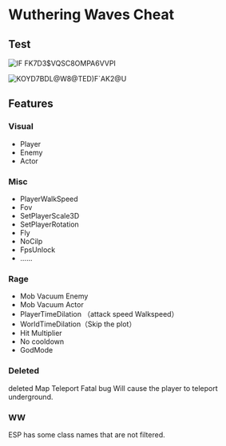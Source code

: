 # Wuthering Waves Cheat  

## Test
![IF FK7D3$VQSC8OMPA6VVPI](https://github.com/GGassit/-/assets/89300219/54f3baae-c6e4-4744-94af-992eba0f0cc2)

![KOYD7BDL@W8@TED)F`AK2@U](https://github.com/GGassit/-/assets/89300219/7d7086ce-64fd-496e-b39e-a77a4cdabf5b)



## Features

### Visual
- Player
- Enemy
- Actor

### Misc
-  PlayerWalkSpeed
-  Fov
-  SetPlayerScale3D
-  SetPlayerRotation
-  Fly
-  NoCilp
-  FpsUnlock
-  ......

### Rage
- Mob Vacuum Enemy
- Mob Vacuum Actor
- PlayerTimeDilation （attack speed Walkspeed）
- WorldTimeDilation（Skip the plot）
- Hit Multiplier
- No cooldown
- GodMode

### Deleted
deleted Map Teleport
Fatal bug  Will cause the player to teleport underground.
### WW
ESP has some class names that are not filtered.



